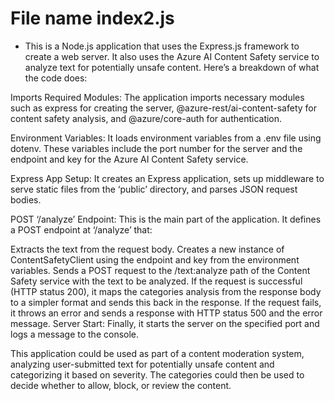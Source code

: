 # File name index2.js

* This is a Node.js application that uses the Express.js framework to create a web server. It also uses the Azure AI Content Safety service to analyze text for potentially unsafe content. Here’s a breakdown of what the code does:

Imports Required Modules: The application imports necessary modules such as express for creating the server, @azure-rest/ai-content-safety for content safety analysis, and @azure/core-auth for authentication.

Environment Variables: It loads environment variables from a .env file using dotenv. These variables include the port number for the server and the endpoint and key for the Azure AI Content Safety service.

Express App Setup: It creates an Express application, sets up middleware to serve static files from the ‘public’ directory, and parses JSON request bodies.

POST ‘/analyze’ Endpoint: This is the main part of the application. It defines a POST endpoint at ‘/analyze’ that:

Extracts the text from the request body.
Creates a new instance of ContentSafetyClient using the endpoint and key from the environment variables.
Sends a POST request to the /text:analyze path of the Content Safety service with the text to be analyzed.
If the request is successful (HTTP status 200), it maps the categories analysis from the response body to a simpler format and sends this back in the response.
If the request fails, it throws an error and sends a response with HTTP status 500 and the error message.
Server Start: Finally, it starts the server on the specified port and logs a message to the console.

This application could be used as part of a content moderation system, analyzing user-submitted text for potentially unsafe content and categorizing it based on severity. The categories could then be used to decide whether to allow, block, or review the content.
